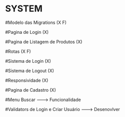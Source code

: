 # SYSTEM

#Modelo das Migrations (X F)


#Pagina de Login  (X)


#Pagina de Listagem de Produtos (X)


#Rotas (X F)


#Sistema de Login  (X)


#Sistema de Logout (X)


#Responsividade  (X)


#Pagina de Cadastro  (X)


#Menu Buscar ---> Funcionalidade


#Validators de Login e Criar Usuário ---> Desenovlver